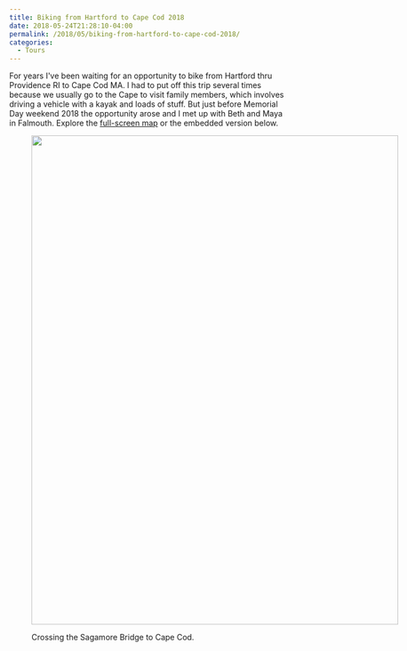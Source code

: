 ```yaml
---
title: Biking from Hartford to Cape Cod 2018
date: 2018-05-24T21:28:10-04:00
permalink: /2018/05/biking-from-hartford-to-cape-cod-2018/
categories:
  - Tours
---
```

For years I've been waiting for an opportunity to bike from Hartford thru Providence RI to Cape Cod MA. I had to put off this trip several times because we usually go to the Cape to visit family members, which involves driving a vehicle with a kayak and loads of stuff. But just before Memorial Day weekend 2018 the opportunity arose and I met up with Beth and Maya in Falmouth. Explore the [full-screen map](https://jackdougherty.github.io/bikemapcode/#8/41.818/-71.607) or the embedded version below.

<!-- iframe plugin v.4.4 wordpress.org/plugins/iframe/ --><figure id="attachment_630" aria-describedby="caption-attachment-630" style="width: 660px" class="wp-caption alignnone">

[<img class="size-large wp-image-630" src="https://jackbikes.org/wp-content/uploads/2018/05/2018-05-25-CapeCodBridge-e1559876050977-768x1024.jpg" alt="" width="660" height="880" srcset="https://jackbikes.org/wp-content/uploads/2018/05/2018-05-25-CapeCodBridge-e1559876050977-768x1024.jpg 768w, https://jackbikes.org/wp-content/uploads/2018/05/2018-05-25-CapeCodBridge-e1559876050977-225x300.jpg 225w, https://jackbikes.org/wp-content/uploads/2018/05/2018-05-25-CapeCodBridge-e1559876050977.jpg 960w" sizes="(max-width: 660px) 100vw, 660px" />](https://jackbikes.org/wp-content/uploads/2018/05/2018-05-25-CapeCodBridge-e1559876050977.jpg)<figcaption id="caption-attachment-630" class="wp-caption-text">Crossing the Sagamore Bridge to Cape Cod.</figcaption></figure>
